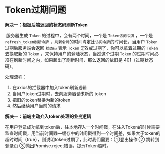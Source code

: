 # Token过期问题

**解决一：根据后端返回的状态码刷新Token**

​        服务器生成 `Token` 的过程中，会有两个时间，一个是 `Token访问令牌` ，一个是 `refresh_token刷新令牌` ，`刷新令牌`的时间肯定比`访问令牌`的时间长，当用户 `Token` 过期后服务端会返回 `状态码` 表示  `Token` 无效或过期了，你可以拿着过期的 `Token` 去换取新的 `Token` ，来保持用户的登陆状态，当然这个过期 `Token` 的过期时间必须在刷新时间之内，如果超出了刷新时间，那么返回的依旧是 401（过期状态码）。

处理流程：

1. 在axios的拦截器中加入token刷新逻辑
2. 当用户token过期时，去向服务器请求新的 token
3. 把旧的token替换为新的token
4. 然后继续用户当前的请求

**解决一：前端主动介入token处理的业务逻辑**

​        在用户登录成功拿到token后，往本地存入一个时间戳，在注入Token的时候需要监查时间戳，用当前时间戳—缓存中的时间戳得到一个时间差，如果大于token的超时时间（true），则说明token过期了，此时我们需要：①登出操作 ② 跳转到登录页 ③抛出Promise.reject错误，提示Token超时。

